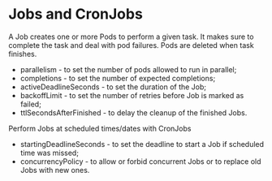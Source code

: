 # Jobs and CronJobs

A Job creates one or more Pods to perform a given task. It makes sure to complete the task and deal with pod failures. Pods are deleted when task finishes.

- parallelism - to set the number of pods allowed to run in parallel;
- completions - to set the number of expected completions;
- activeDeadlineSeconds - to set the duration of the Job;
- backoffLimit - to set the number of retries before Job is marked as failed;
- ttlSecondsAfterFinished - to delay the cleanup of the finished Jobs.

Perform Jobs at scheduled times/dates with CronJobs

- startingDeadlineSeconds - to set the deadline to start a Job if scheduled time was missed;
- concurrencyPolicy - to allow or forbid concurrent Jobs or to replace old Jobs with new ones.
